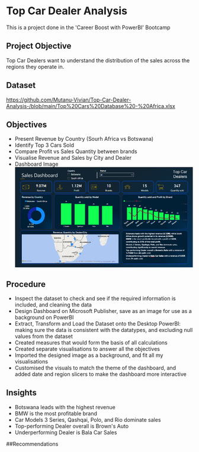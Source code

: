 # Top Car Dealer Analysis  
This is a project done in the 'Career Boost with PowerBI' Bootcamp

## Project Objective
Top Car Dealers want to understand the distribution of the sales across the regions they operate in.  

## Dataset  
https://github.com/Mutanu-Vivian/Top-Car-Dealer-Analysis-/blob/main/Top%20Cars%20Database%20-%20Africa.xlsx  

## Objectives  
- Present Revenue by Country (Sourh Africa vs Botswana)
- Identify Top 3 Cars Sold
- Compare Profit vs Sales Quantity between brands
- Visualise Revenue and Sales by City and Dealer
- Dashboard Image <img src="https://github.com/Mutanu-Vivian/Top-Car-Dealer-Analysis-/blob/main/Top%20Car%20Dealers%20Dashboard.png" />

## Procedure  
- Inspect the dataset to check and see if the required information is included, and cleaning the data
- Design Dashboard on Microsoft Publisher, save as an image for use as a background on PowerBI
- Extract, Transform and Load the Dataset onto the Desktop PowerBI: making sure the data is consistent with the datatypes, and excluding null values from the dataset
- Created measures that would form the basis of all calculations
- Created separate visualisations to answer all the objectives
- Imported the designed image as a background, and fit all my visualisations
- Customised the visuals to match the theme of the dashboard, and added date and region slicers to make the dashboard more interactive

## Insights  
- Botswana leads with the highest revenue
- BMW is the most profitable brand
- Car Models 3 Series, Qashqai, Polo, and Rio dominate sales
- Top-performing Dealer overall is Brown's Auto
- Underperforming Dealer is Bala Car Sales

##Recommendations  


